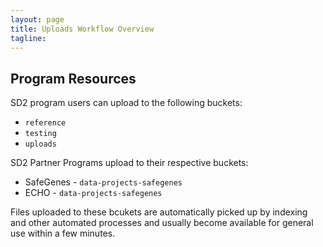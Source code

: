 ```yaml
---
layout: page
title: Uploads Workflow Overview
tagline:
---
```


## Program Resources

SD2 program users can upload to the following buckets:

* `reference`
* `testing`
* `uploads`

SD2 Partner Programs upload to their respective buckets:

* SafeGenes - `data-projects-safegenes`
* ECHO - `data-projects-safegenes`

Files uploaded to these bcukets are automatically picked up by indexing and
other automated processes and usually become available for general use within a
few minutes.
